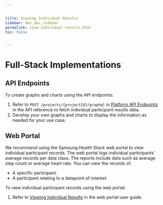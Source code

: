 ```yaml
---


title: Viewing Individual Results
sidebar: dev_doc_sidebar
permalink: view-individual-results.html
toc: false


---
```




# Full-Stack Implementations
## API Endpoints

To create graphs and charts using the API endpoints:

1. Refer to `POST /projects/{projectId}/graphql` in [Platform API Endpoints](../all-endpoints/platform-api-endpoints.md) in the API reference to fetch individual participant results data.
2. Develop your own graphs and charts to display the information as needed for your use case.

## Web Portal

We recommend using the Samsung Health Stack web portal to view individual participant records. The web portal logs individual participants' average records per data class. The reports include data such as average step count or average heart rate. You can view the records of:
- A specific participant.
- A participant relating to a datapoint of interest.

To view individual participant records using the web portal:

1. Refer to [Viewing Individual Results](../../../../portal-guide/results-analysis/viewing-individual-results.md) in the web portal user guide.
